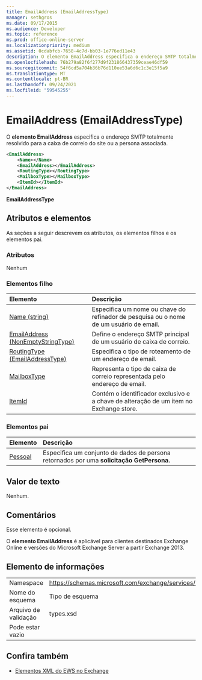 ```yaml
---
title: EmailAddress (EmailAddressType)
manager: sethgros
ms.date: 09/17/2015
ms.audience: Developer
ms.topic: reference
ms.prod: office-online-server
ms.localizationpriority: medium
ms.assetid: 0cdabfcb-7658-4c7d-bb03-1e776ed11e43
description: O elemento EmailAddress especifica o endereço SMTP totalmente resolvido para a caixa de correio do site ou a persona associada.
ms.openlocfilehash: 76b279a82f6f277d9f231866437359ceae46df59
ms.sourcegitcommit: 54f6cd5a704b36b76d110ee53a6d6c1c3e15f5a9
ms.translationtype: MT
ms.contentlocale: pt-BR
ms.lasthandoff: 09/24/2021
ms.locfileid: "59545255"
---
```

# <a name="emailaddress-emailaddresstype"></a>EmailAddress (EmailAddressType)

O **elemento EmailAddress** especifica o endereço SMTP totalmente resolvido para a caixa de correio do site ou a persona associada. 
  
```xml
<EmailAddress>
    <Name></Name>
    <EmailAddress></EmailAddress>
    <RoutingType></RoutingType>
    <MailboxType></MailboxType>
    <ItemId></ItemId>
</EmailAddress>
```

 **EmailAddressType**
## <a name="attributes-and-elements"></a>Atributos e elementos

As seções a seguir descrevem os atributos, os elementos filhos e os elementos pai.
  
### <a name="attributes"></a>Atributos

Nenhum
  
### <a name="child-elements"></a>Elementos filho

|**Elemento**|**Descrição**|
|:-----|:-----|
|[Name (string)](name-string.md) <br/> |Especifica um nome ou chave do refinador de pesquisa ou o nome de um usuário de email.  <br/> |
|[EmailAddress (NonEmptyStringType)](emailaddress-nonemptystringtype.md) <br/> |Define o endereço SMTP principal de um usuário de caixa de correio.  <br/> |
|[RoutingType (EmailAddressType)](routingtype-emailaddresstype.md) <br/> |Especifica o tipo de roteamento de um endereço de email.  <br/> |
|[MailboxType](mailboxtype.md) <br/> |Representa o tipo de caixa de correio representada pelo endereço de email.  <br/> |
|[ItemId](itemid.md) <br/> |Contém o identificador exclusivo e a chave de alteração de um item no Exchange store.  <br/> |
   
### <a name="parent-elements"></a>Elementos pai

|**Elemento**|**Descrição**|
|:-----|:-----|
|[Pessoal](persona.md) <br/> |Especifica um conjunto de dados de persona retornados por uma **solicitação GetPersona.**  <br/> |
   
## <a name="text-value"></a>Valor de texto

Nenhum.
  
## <a name="remarks"></a>Comentários

Esse elemento é opcional.
  
O **elemento EmailAddress** é aplicável para clientes destinados Exchange Online e versões do Microsoft Exchange Server a partir Exchange 2013. 
  
## <a name="element-information"></a>Elemento de informações

|||
|:-----|:-----|
|Namespace  <br/> |https://schemas.microsoft.com/exchange/services/2006/types  <br/> |
|Nome do esquema  <br/> |Tipo de esquema  <br/> |
|Arquivo de validação  <br/> |types.xsd  <br/> |
|Pode estar vazio  <br/> ||
   
## <a name="see-also"></a>Confira também

- [Elementos XML do EWS no Exchange](ews-xml-elements-in-exchange.md)

